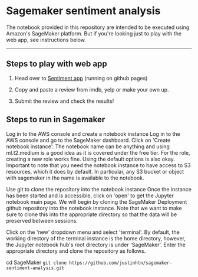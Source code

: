 # Sagemaker sentiment analysis

The notebook provided in this repository are intended to be executed using Amazon's SageMaker platform. But if you're looking just to play with the web app, see instructions below.

---

 
 ## Steps to play with web app
 
1. Head over to [Sentiment app](https://justinhtn.github.io/sagemaker-sentiment-analysis/) (running on github pages)

2. Copy and paste a review from imdb, yelp or make your own up.

3. Submit the review and check the results!

## Steps to run in Sagemaker

Log in to the AWS console and create a notebook instance
Log in to the AWS console and go to the SageMaker dashboard. Click on 'Create notebook instance'. The notebook name can be anything and using ml.t2.medium is a good idea as it is covered under the free tier. For the role, creating a new role works fine. Using the default options is also okay. Important to note that you need the notebook instance to have access to S3 resources, which it does by default. In particular, any S3 bucket or object with sagemaker in the name is available to the notebook.

Use git to clone the repository into the notebook instance
Once the instance has been started and is accessible, click on 'open' to get the Jupyter notebook main page. We will begin by cloning the SageMaker Deployment github repository into the notebook instance. Note that we want to make sure to clone this into the appropriate directory so that the data will be preserved between sessions.

Click on the 'new' dropdown menu and select 'terminal'. By default, the working directory of the terminal instance is the home directory, however, the Jupyter notebook hub's root directory is under 'SageMaker'. Enter the appropriate directory and clone the repository as follows.

cd SageMaker
`git clone https://github.com/justinhtn/sagemaker-sentiment-analysis.git`
